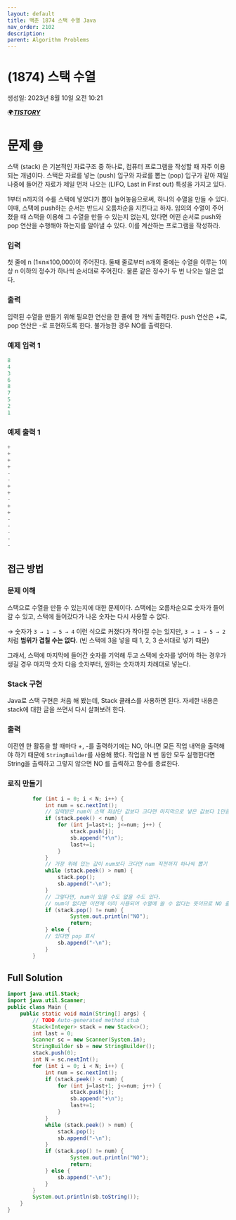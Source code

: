 ```yaml
---
layout: default
title: 백준 1874 스택 수열 Java
nav_order: 2102
description:
parent: Algorithm Problems
---
```


# (1874) 스택 수열

생성일: 2023년 8월 10일 오전 10:21

🌍**_[TISTORY](http://letusgrow.tistory.com)_**

# 문제 [🌐](https://www.acmicpc.net/problem/1874)

스택 (stack) 은 기본적인 자료구조 중 하나로, 컴퓨터 프로그램을 작성할 때 자주 이용되는 개념이다. 스택은 자료를 넣는 (push) 입구와 자료를 뽑는 (pop) 입구가 같아 제일 나중에 들어간 자료가 제일 먼저 나오는 (LIFO, Last in First out) 특성을 가지고 있다.

1부터 n까지의 수를 스택에 넣었다가 뽑아 늘어놓음으로써, 하나의 수열을 만들 수 있다. 이때, 스택에 push하는 순서는 반드시 오름차순을 지킨다고 하자. 임의의 수열이 주어졌을 때 스택을 이용해 그 수열을 만들 수 있는지 없는지, 있다면 어떤 순서로 push와 pop 연산을 수행해야 하는지를 알아낼 수 있다. 이를 계산하는 프로그램을 작성하라.

### 입력

첫 줄에 n (1≤n≤100,000)이 주어진다. 둘째 줄로부터 n개의 줄에는 수열을 이루는 1이상 n 이하의 정수가 하나씩 순서대로 주어진다. 물론 같은 정수가 두 번 나오는 일은 없다.

### 출력

입력된 수열을 만들기 위해 필요한 연산을 한 줄에 한 개씩 출력한다. push 연산은 +로, pop 연산은 -로 표현하도록 한다. 불가능한 경우 NO를 출력한다.

### 예제 입력 1

```java
8
4
3
6
8
7
5
2
1
```

### 예제 출력 1

```java
+
+
+
+
-
-
+
+
-
+
+
-
-
-
-
-
```

## 접근 방법

### 문제 이해

스택으로 수열을 만들 수 있는지에 대한 문제이다. 스택에는 오름차순으로 숫자가 들어갈 수 있고, 스택에 들어갔다가 나온 숫자는 다시 사용할 수 없다.

→ 숫자가 `3 → 1 → 5 → 4` 이런 식으로 커졌다가 작아질 수는 있지만, `3 → 1 → 5 → 2` 처럼 **범위가 겹칠 수는 없다.** (빈 스택에 3을 넣을 때 1, 2, 3 순서대로 넣기 때문)

그래서, 스택에 마지막에 들어간 숫자를 기억해 두고 스택에 숫자를 넣어야 하는 경우가 생길 경우 마지막 숫자 다음 숫자부터, 원하는 숫자까지 차례대로 넣는다.

### Stack 구현

Java로 스택 구현은 처음 해 봤는데, Stack 클래스를 사용하면 된다. 자세한 내용은 stack에 대한 글을 쓰면서 다시 살펴보려 한다.

### 출력

이전엔 한 활동을 할 때마다 +, -를 출력하기에는 NO, 아니면 모든 작업 내역을 출력해야 하기 때문에 `StringBuilder`를 사용해 봤다. 작업을 N 번 동안 모두 실행한다면 String을 출력하고 그렇지 않으면 NO 를 출력하고 함수를 종료한다.

### 로직 만들기

```java
		for (int i = 0; i < N; i++) {
			int num = sc.nextInt();
			// 입력받은 num이 스택 최상단 값보다 크다면 마지막으로 넣은 값보다 1만큼 큰 값에서 num 까지 넣기
			if (stack.peek() < num) {
				for (int j=last+1; j<=num; j++) {
					stack.push(j);
					sb.append("+\n");
					last+=1;
				}
			}
			// 가장 위에 있는 값이 num보다 크다면 num 직전까지 하나씩 뽑기
			while (stack.peek() > num) {
				stack.pop();
				sb.append("-\n");
			}
			// 그렇다면, num이 있을 수도 없을 수도 있다.
			// num이 없다면 이전에 이미 사용되어 수열에 쓸 수 없다는 뜻이므로 NO 출력 후 return
			if (stack.pop() != num) {
					System.out.println("NO");
					return;
			} else {
			// 있다면 pop 표시
				sb.append("-\n");
			}
		}
```

## Full Solution

```java
import java.util.Stack;
import java.util.Scanner;
public class Main {
	public static void main(String[] args) {
		// TODO Auto-generated method stub
		Stack<Integer> stack = new Stack<>();
		int last = 0;
		Scanner sc = new Scanner(System.in);
		StringBuilder sb = new StringBuilder();
		stack.push(0);
		int N = sc.nextInt();
		for (int i = 0; i < N; i++) {
			int num = sc.nextInt();
			if (stack.peek() < num) {
				for (int j=last+1; j<=num; j++) {
					stack.push(j);
					sb.append("+\n");
					last+=1;
				}
			}
			while (stack.peek() > num) {
				stack.pop();
				sb.append("-\n");
			}
			if (stack.pop() != num) {
					System.out.println("NO");
					return;
			} else {
				sb.append("-\n");
			}
		}
		System.out.println(sb.toString());
	}
}
```
